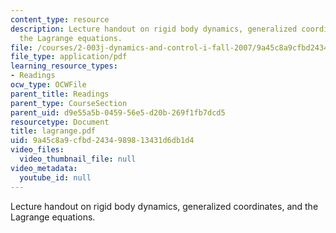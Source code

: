 ```yaml
---
content_type: resource
description: Lecture handout on rigid body dynamics, generalized coordinates, and
  the Lagrange equations.
file: /courses/2-003j-dynamics-and-control-i-fall-2007/9a45c8a9cfbd2434989813431d6db1d4_lagrange.pdf
file_type: application/pdf
learning_resource_types:
- Readings
ocw_type: OCWFile
parent_title: Readings
parent_type: CourseSection
parent_uid: d9e55a5b-0459-56e5-d20b-269f1fb7dcd5
resourcetype: Document
title: lagrange.pdf
uid: 9a45c8a9-cfbd-2434-9898-13431d6db1d4
video_files:
  video_thumbnail_file: null
video_metadata:
  youtube_id: null
---
```

Lecture handout on rigid body dynamics, generalized coordinates, and the Lagrange equations.


